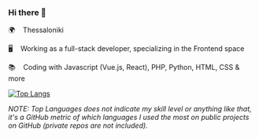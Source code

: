 ### Hi there 👋
    
🌍 &nbsp;&nbsp; Thessaloniki               
   
🖥️ &nbsp;&nbsp; Working as a full-stack developer, specializing in the Frontend space       
    
📚 &nbsp;&nbsp; Coding with Javascript (Vue.js, React), PHP, Python, HTML, CSS & more   

[![Top Langs](https://github-readme-stats.vercel.app/api/top-langs/?username=siderisng&count_private=true&include_all_commits=true&show_icons=true&theme=bear&layout=compact&langs_count=7)](https://github.com/anuraghazra/github-readme-stats)

_NOTE: Top Languages does not indicate my skill level or anything like that, it's a GitHub metric of which languages I used the most on public projects on GitHub (private repos are not included)._   
